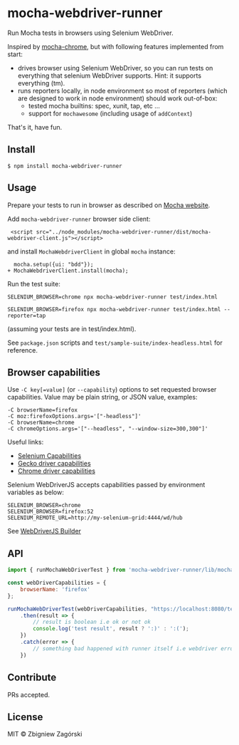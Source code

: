 # mocha-webdriver-runner

Run Mocha tests in browsers using Selenium WebDriver.

Inspired by [mocha-chrome](https://www.npmjs.com/package/mocha-chrome), but with following
features implemented from start:

* drives browser using Selenium WebDriver, so you can run tests on everything that selenium WebDriver supports. Hint: it supports everything (tm).
* runs reporters locally, in node environment so most of reporters (which are designed to work in node environment) should work out-of-box:
    * tested mocha builtins: spec, xunit, tap, etc ...
    * support for `mochawesome` (including usage of `addContext`)

That's it, have fun.

## Install

```
$ npm install mocha-webdriver-runner
```

## Usage

Prepare your tests to run in browser as described on [Mocha website](https://mochajs.org/#running-mocha-in-the-browser).

Add `mocha-webdriver-runner` browser side client:

     <script src="../node_modules/mocha-webdriver-runner/dist/mocha-webdriver-client.js"></script>

and install `MochaWebdriverClient` in global `mocha` instance:

      mocha.setup({ui: "bdd"});
    + MochaWebdriverClient.install(mocha);

Run the test suite:

    SELENIUM_BROWSER=chrome npx mocha-webdriver-runner test/index.html

    SELENIUM_BROWSER=firefox npx mocha-webdriver-runner test/index.html --reporter=tap

(assuming your tests are in test/index.html).

See `package.json` scripts and `test/sample-suite/index-headless.html` for reference.

## Browser capabilities

Use `-C key[=value]` (or `--capability`) options to set requested browser capabilities.
Value may be plain string, or JSON value, examples:
```
-C browserName=firefox
-C moz:firefoxOptions.args='["-headless"]'
-C browserName=chrome
-C chromeOptions.args='["--headless", "--window-size=300,300"]'
```

Useful links:
* [Selenium Capabilities](https://github.com/SeleniumHQ/selenium/wiki/DesiredCapabilities)
* [Gecko driver capabilities](https://firefox-source-docs.mozilla.org/testing/geckodriver/geckodriver/Capabilities.html)
* [Chrome driver capabilities](https://sites.google.com/a/chromium.org/chromedriver/capabilities)

Selenium WebDriverJS accepts capabilities passed by environment variables as below:
```
SELENIUM_BROWSER=chrome
SELENIUM_BROWSER=firefox:52
SELENIUM_REMOTE_URL=http://my-selenium-grid:4444/wd/hub
```

See [WebDriverJS Builder](https://seleniumhq.github.io/selenium/docs/api/javascript/module/selenium-webdriver/index_exports_Builder.html)

## API

```javascript
import { runMochaWebDriverTest } from 'mocha-webdriver-runner/lib/mocha-webdriver-runner';

const webDriverCapabilities = {
    browserName: 'firefox'
};

runMochaWebDriverTest(webDriverCapabilities, "https://localhost:8080/test/index.html")
    .then(result => {
        // result is boolean i.e ok or not ok
        console.log('test result', result ? ':)' : ':(');
    })
    .catch(error => {
        // something bad happened with runner itself i.e webdriver error or something
    })
```

## Contribute

PRs accepted.

## License

MIT © Zbigniew Zagórski